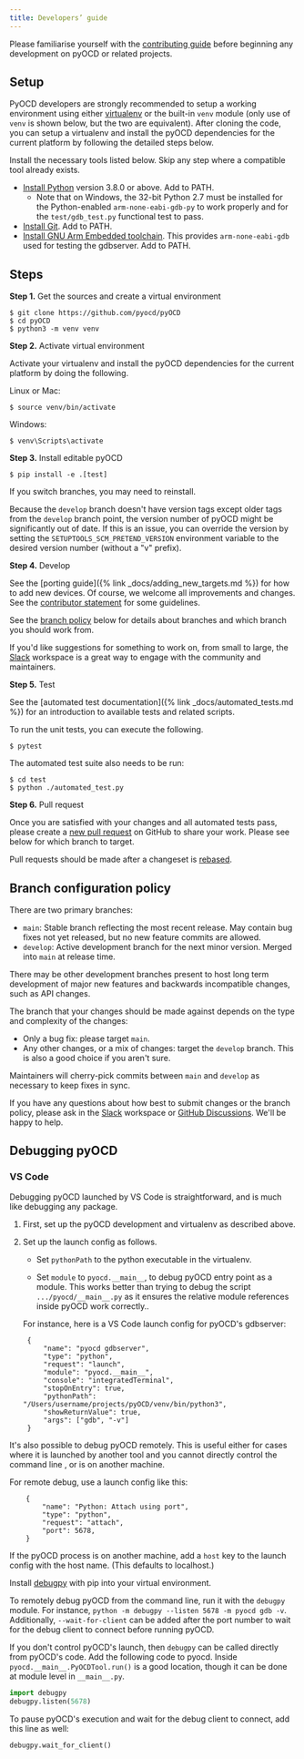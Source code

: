 ```yaml
---
title: Developers’ guide
---
```


<div class="alert alert-info">
<p>
Please familiarise yourself with the <a href="https://github.com/pyocd/pyOCD/blob/main/CONTRIBUTING.md">
contributing guide</a> before beginning any development on pyOCD or related projects.
</p>
</div>

## Setup

PyOCD developers are strongly recommended to setup a working environment using either
[virtualenv](https://virtualenv.pypa.io/en/latest/) or the built-in `venv` module (only use of `venv` is shown
below, but the two are equivalent). After cloning the code, you can setup a virtualenv and install the pyOCD
dependencies for the current platform by following the detailed steps below.

Install the necessary tools listed below. Skip any step where a compatible tool already exists.

* [Install Python](https://www.python.org/downloads/) version 3.8.0 or above. Add to PATH.
    *  Note that on Windows, the 32-bit Python 2.7 must be installed for the Python-enabled `arm-none-eabi-gdb-py` to
        work properly and for the `test/gdb_test.py` functional test to pass.
* [Install Git](https://git-scm.com/downloads). Add to PATH.
* [Install GNU Arm Embedded toolchain](https://developer.arm.com/tools-and-software/open-source-software/developer-tools/gnu-toolchain/gnu-rm).
    This provides `arm-none-eabi-gdb` used for testing the gdbserver. Add to PATH.

## Steps

**Step 1.** Get the sources and create a virtual environment

```
$ git clone https://github.com/pyocd/pyOCD
$ cd pyOCD
$ python3 -m venv venv
```

**Step 2.** Activate virtual environment

Activate your virtualenv and install the pyOCD dependencies for the current platform by doing
the following.

Linux or Mac:
```
$ source venv/bin/activate
```

Windows:
```
$ venv\Scripts\activate
```

**Step 3.** Install editable pyOCD

```
$ pip install -e .[test]
```

If you switch branches, you may need to reinstall.

Because the `develop` branch doesn't have version tags except older tags from the `develop` branch point,
the version number of pyOCD might be significantly out of date. If this is an issue, you can override the
version by setting the `SETUPTOOLS_SCM_PRETEND_VERSION` environment variable to the desired version number
(without a "v" prefix).

**Step 4.** Develop

See the [porting guide]({% link _docs/adding_new_targets.md %}) for how to add new devices. Of course, we welcome
all improvements and changes. See the [contributor statement](https://github.com/pyocd/pyOCD/blob/main/CONTRIBUTING.md) for some guidelines.

See the [branch policy](#branch-configuration-policy) below for details about branches and which branch you should
work from.

If you'd like suggestions for something to work on, from small to large, the
[Slack](https://join.slack.com/t/pyocd/shared_invite/zt-zqjv6zr5-ZfGAXl_mFCGGmFlB_8riHA) workspace is a great
way to engage with the community and maintainers.

**Step 5.** Test

See the [automated test documentation]({% link _docs/automated_tests.md %}) for an introduction to available tests and related scripts.

To run the unit tests, you can execute the following.

```
$ pytest
```

The automated test suite also needs to be run:

```
$ cd test
$ python ./automated_test.py
```

**Step 6.** Pull request

Once you are satisfied with your changes and all automated tests pass, please create a
[new pull request](https://github.com/pyocd/pyOCD/pull/new) on GitHub to share your work. Please see below for
which branch to target.

Pull requests should be made after a changeset is
[rebased](https://www.atlassian.com/git/tutorials/merging-vs-rebasing/workflow-walkthrough).


## Branch configuration policy

There are two primary branches:

- `main`: Stable branch reflecting the most recent release. May contain bug fixes not yet released, but no new
    feature commits are allowed.
- `develop`: Active development branch for the next minor version. Merged into `main` at release time.

There may be other development branches present to host long term development of major new features and backwards incompatible changes, such as API changes.

The branch that your changes should be made against depends on the type and complexity of the changes:

- Only a bug fix: please target `main`.
- Any other changes, or a mix of changes: target the `develop` branch. This is also a good choice if you aren't sure.

Maintainers will cherry-pick commits between `main` and `develop` as necessary to keep fixes in sync.

If you have any questions about how best to submit changes or the branch policy, please ask in the
[Slack](https://join.slack.com/t/pyocd/shared_invite/zt-zqjv6zr5-ZfGAXl_mFCGGmFlB_8riHA) workspace or
[GitHub Discussions](https://github.com/pyocd/pyOCD/discussions). We'll be happy to help.


## Debugging pyOCD

### VS Code

Debugging pyOCD launched by VS Code is straightforward, and is much like debugging any package.

1. First, set up the pyOCD development and virtualenv as described above.

2. Set up the launch config as follows.

    - Set `pythonPath` to the python executable in the virtualenv.

    - Set `module` to `pyocd.__main__`, to debug pyOCD entry point as a module. This works better than trying to debug the script `.../pyocd/__main__.py` as it ensures the relative module references inside pyOCD work correctly..

    For instance, here is a VS Code launch config for pyOCD's gdbserver:

        {
            "name": "pyocd gdbserver",
            "type": "python",
            "request": "launch",
            "module": "pyocd.__main__",
            "console": "integratedTerminal",
            "stopOnEntry": true,
            "pythonPath": "/Users/username/projects/pyOCD/venv/bin/python3",
            "showReturnValue": true,
            "args": ["gdb", "-v"]
        }


It's also possible to debug pyOCD remotely. This is useful either for cases where it is launched by another tool and you cannot directly control the command line , or is on another machine.

For remote debug, use a launch config like this:

        {
            "name": "Python: Attach using port",
            "type": "python",
            "request": "attach",
            "port": 5678,
        }

If the pyOCD process is on another machine, add a `host` key to the launch config with the host name. (This defaults to localhost.)

Install [debugpy](https://github.com/microsoft/debugpy/) with pip into your virtual environment.

To remotely debug pyOCD from the command line, run it with the `debugpy` module. For instance, `python -m debugpy --listen 5678 -m pyocd gdb -v`. Additionally, `--wait-for-client` can be added after the port number to wait for the debug client to connect before running pyOCD.

If you don't control pyOCD's launch, then `debugpy` can be called directly from pyOCD's code. Add the following code to pyocd. Inside `pyocd.__main__.PyOCDTool.run()` is a good location, though it can be done at module level in `__main__.py`.

```py
import debugpy
debugpy.listen(5678)
```

To pause pyOCD's execution and wait for the debug client to connect, add this line as well:
```py
debugpy.wait_for_client()
```




